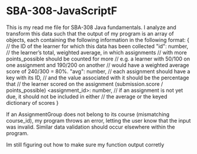 # SBA-308-JavaScriptF


This is my read me file for SBA-308 Java fundamentals. 
I analyze and transform this data such that the output of my program is an array of objects, each containing the following information in the following format:
{
    // the ID of the learner for which this data has been collected
    "id": number,
    // the learner’s total, weighted average, in which assignments
    // with more points_possible should be counted for more
    // e.g. a learner with 50/100 on one assignment and 190/200 on another
    // would have a weighted average score of 240/300 = 80%.
    "avg": number,
    // each assignment should have a key with its ID,
    // and the value associated with it should be the percentage that
    // the learner scored on the assignment (submission.score / points_possible)
    <assignment_id>: number,
    // if an assignment is not yet due, it should not be included in either
    // the average or the keyed dictionary of scores
}

If an AssignmentGroup does not belong to its course (mismatching course_id), my  program throws an error, letting the user know that the input was invalid. Similar data validation should occur elsewhere within the program.

Im still figuring out how to make sure my function output corretly
